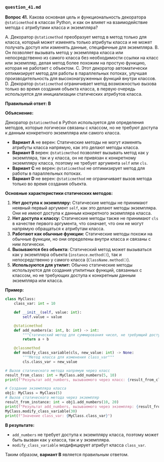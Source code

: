 ### `question_41.md`

**Вопрос 41.** Какова основная цель и функциональность декоратора `@staticmethod` в классах Python, и как он влияет на взаимодействие метода с атрибутами класса и экземпляра?

A. Декоратор `@staticmethod` преобразует метод в метод только для класса, который может изменять только атрибуты класса и не может получать доступ или изменять данные, специфичные для экземпляра.
B. Он позволяет вызывать метод у экземпляра класса или непосредственно из самого класса без необходимости ссылки на класс или экземпляр, делая метод более похожим на простую функцию, которая не работает с объектом.
C. Этот декоратор автоматически оптимизирует метод для работы в параллельных потоках, улучшая производительность для высоконагруженных функций внутри классов.
D. Декоратор `@staticmethod` ограничивает метод возможностью вызова только во время создания объекта класса, в первую очередь используется для инициализации статических атрибутов класса.

**Правильный ответ: B**

**Объяснение:**

Декоратор `@staticmethod` в Python используется для определения методов, которые логически связаны с классом, но не требуют доступа к данным конкретного экземпляра или самого класса.

*   **Вариант A** не верен: Статические методы не могут изменять атрибуты класса напрямую, как это делают методы класса.
*   **Вариант B** верен: `@staticmethod` позволяет вызывать метод как у экземпляра, так и у класса, он не привязан к конкретному экземпляру класса, поэтому не требует аргумента `self` или `cls`.
*   **Вариант C** не верен:  `@staticmethod` не оптимизирует метод для работы в параллельных потоках.
*   **Вариант D** не верен:  `@staticmethod` не ограничивает вызов метода только во время создания объекта.

**Основные характеристики статических методов:**

1.  **Нет доступа к экземпляру:** Статические методы не принимают неявный первый аргумент `self`, как это делают методы экземпляра. Они не имеют доступа к данным конкретного экземпляра класса.
2.  **Нет доступа к классу:** Статические методы также не принимают `cls` в качестве первого аргумента, что означает, что они не могут напрямую обращаться к атрибутам класса.
3.  **Работают как обычные функции:** Статические методы похожи на обычные функции, но они определены внутри класса и связаны с ним логически.
4.  **Вызываются без объекта:** Статический метод может вызываться как у экземпляра объекта (`instance.method()`), так и непосредственно у самого класса (`ClassName.method()`).
5.  **Используются для утилит:** Обычно статические методы используются для создания утилитных функций, связанных с классом, но не требующих доступа к конкретным данным экземпляра или класса.

**Пример:**

```python
class MyClass:
    class_var: int = 10

    def __init__(self, value: int):
        self.value = value

    @staticmethod
    def add_numbers(a: int, b: int) -> int:
        """Статический метод для суммирования чисел, не требующий доступа к атрибутам класса или экземпляра."""
        return a + b

    @classmethod
    def modify_class_variable(cls, new_value: int) -> None:
        """Метод класса для изменения class_var"""
        cls.class_var = new_value

# Вызов статического метода напрямую через класс
result_from_class: int = MyClass.add_numbers(5, 10)
print(f"Результат add_numbers, вызываемого через класс: {result_from_class}")

# Создание экземпляра класса
obj1: MyClass = MyClass(5)
# Вызов статического метода через экземпляр
result_from_instance: int = obj1.add_numbers(10, 20)
print(f"Результат add_numbers, вызываемого через экземпляр: {result_from_instance}")
MyClass.modify_class_variable(30)
print(f"Значение class_var: {MyClass.class_var}")
```

**В результате:**

*   `add_numbers` не требует доступа к экземпляру класса, поэтому может быть вызван как у класса, так и у экземпляра.
*   `modify_class_variable`  модифицирует атрибут класса `class_var`.

Таким образом, **вариант B** является правильным ответом.
